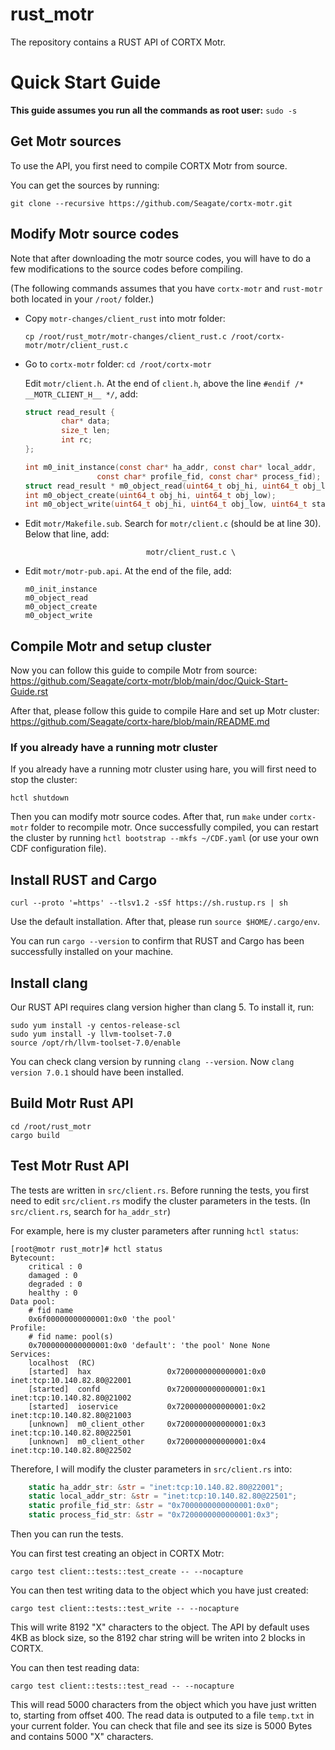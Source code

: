 # rust_motr
The repository contains a RUST API of CORTX Motr.

# Quick Start Guide

__This guide assumes you run all the commands as root user:__ ``sudo -s``

## Get Motr sources
To use the API, you first need to compile CORTX Motr from source.

You can get the sources by running: 

``git clone --recursive https://github.com/Seagate/cortx-motr.git``

## Modify Motr source codes

Note that after downloading the motr source codes, you will have to do a few modifications to the source codes before compiling.

(The following commands assumes that you have `cortx-motr` and `rust-motr` both located in your `/root/` folder.)

* Copy ``motr-changes/client_rust`` into motr folder: 

  ``cp /root/rust_motr/motr-changes/client_rust.c /root/cortx-motr/motr/client_rust.c``


* Go to ``cortx-motr`` folder: ``cd /root/cortx-motr``

  Edit ``motr/client.h``. At the end of `client.h`, above the line ``#endif /* __MOTR_CLIENT_H__ */``, add:

  ```C
  struct read_result {
          char* data;
          size_t len;
          int rc;
  };

  int m0_init_instance(const char* ha_addr, const char* local_addr,
                  const char* profile_fid, const char* process_fid);
  struct read_result * m0_object_read(uint64_t obj_hi, uint64_t obj_low, uint64_t start, uint64_t len);
  int m0_object_create(uint64_t obj_hi, uint64_t obj_low);
  int m0_object_write(uint64_t obj_hi, uint64_t obj_low, uint64_t start, uint64_t len, char* d);
  ```

* Edit ``motr/Makefile.sub``. Search for ``motr/client.c`` (should be at line 30). Below that line, add:

  ```
                             motr/client_rust.c \
  ```

* Edit ``motr/motr-pub.api``. At the end of the file, add:

  ```
  m0_init_instance
  m0_object_read
  m0_object_create
  m0_object_write
  ```

## Compile Motr and setup cluster

Now you can follow this guide to compile Motr from source: https://github.com/Seagate/cortx-motr/blob/main/doc/Quick-Start-Guide.rst

After that, please follow this guide to compile Hare and set up Motr cluster: https://github.com/Seagate/cortx-hare/blob/main/README.md

### If you already have a running motr cluster

If you already have a running motr cluster using hare, you will first need to stop the cluster:

``hctl shutdown``

Then you can modify motr source codes. After that, run ``make`` under ``cortx-motr`` folder to recompile motr. 
Once successfully compiled, you can restart the cluster by running ``hctl bootstrap --mkfs ~/CDF.yaml`` (or use your own CDF configuration file).

## Install RUST and Cargo

``curl --proto '=https' --tlsv1.2 -sSf https://sh.rustup.rs | sh``

Use the default installation. After that, please run ``source $HOME/.cargo/env``.

You can run ``cargo --version`` to confirm that RUST and Cargo has been successfully installed on your machine.

## Install clang

Our RUST API requires clang version higher than clang 5. To install it, run:

```shell
sudo yum install -y centos-release-scl 
sudo yum install -y llvm-toolset-7.0
source /opt/rh/llvm-toolset-7.0/enable
```

You can check clang version by running ``clang --version``. Now ``clang version 7.0.1`` should have been installed.

## Build Motr Rust API

```shell
cd /root/rust_motr
cargo build
```

## Test Motr Rust API

The tests are written in ``src/client.rs``. Before running the tests, you first need to edit ``src/client.rs`` modify the cluster parameters in the tests.
(In ``src/client.rs``, search for ``ha_addr_str``)

For example, here is my cluster parameters after running ``hctl status``:

```shell
[root@motr rust_motr]# hctl status
Bytecount:
    critical : 0
    damaged : 0
    degraded : 0
    healthy : 0
Data pool:
    # fid name
    0x6f00000000000001:0x0 'the pool'
Profile:
    # fid name: pool(s)
    0x7000000000000001:0x0 'default': 'the pool' None None
Services:
    localhost  (RC)
    [started]  hax                 0x7200000000000001:0x0          inet:tcp:10.140.82.80@22001
    [started]  confd               0x7200000000000001:0x1          inet:tcp:10.140.82.80@21002
    [started]  ioservice           0x7200000000000001:0x2          inet:tcp:10.140.82.80@21003
    [unknown]  m0_client_other     0x7200000000000001:0x3          inet:tcp:10.140.82.80@22501
    [unknown]  m0_client_other     0x7200000000000001:0x4          inet:tcp:10.140.82.80@22502
```

Therefore, I will modify the cluster parameters in ``src/client.rs`` into:

```Rust
    static ha_addr_str: &str = "inet:tcp:10.140.82.80@22001";
    static local_addr_str: &str = "inet:tcp:10.140.82.80@22501";
    static profile_fid_str: &str = "0x7000000000000001:0x0";
    static process_fid_str: &str = "0x7200000000000001:0x3";
```

Then you can run the tests.

You can first test creating an object in CORTX Motr:

``cargo test client::tests::test_create -- --nocapture``

You can then test writing data to the object which you have just created:

``cargo test client::tests::test_write -- --nocapture``

This will write 8192 "X" characters to the object. The API by default uses 4KB as block size, so the 8192 char string will be writen into 2 blocks in CORTX.

You can then test reading data:

``cargo test client::tests::test_read -- --nocapture``

This will read 5000 characters from the object which you have just written to, starting from offset 400. The read data is outputed to a file ``temp.txt`` in your current folder. You can check that file and see its size is 5000 Bytes and contains 5000 "X" characters.









